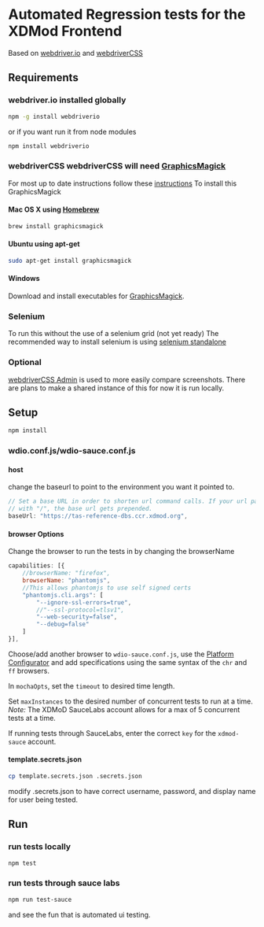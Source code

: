 # Automated Regression tests for the XDMod Frontend

Based on [webdriver.io][wd] and [webdriverCSS][wdc]

## Requirements

### webdriver.io installed globally

```bash
npm -g install webdriverio
```

or if you want run it from node modules

```bash
npm install webdriverio
```

### webdriverCSS webdriverCSS will need [GraphicsMagick][gm]

For most up to date instructions follow these [instructions][wdc-reqs]
To install this GraphicsMagick

#### Mac OS X using [Homebrew](http://mxcl.github.io/homebrew/)

```sh
brew install graphicsmagick
```

#### Ubuntu using apt-get

```sh
sudo apt-get install graphicsmagick
```

#### Windows

Download and install executables for [GraphicsMagick][gmd].

### Selenium

To run this without the use of a selenium grid (not yet ready)
The recommended way to install selenium is using [selenium standalone][ss]

### Optional

[webdriverCSS Admin][wdc-admin] is used to more easily compare screenshots.
There are plans to make a shared instance of this for now it is run locally.

## Setup

```bash
npm install
```

### wdio.conf.js/wdio-sauce.conf.js

#### host

change the baseurl to point to the environment you want it pointed to.

```javascript
// Set a base URL in order to shorten url command calls. If your url parameter starts
// with "/", the base url gets prepended.
baseUrl: "https://tas-reference-dbs.ccr.xdmod.org",
```

#### browser Options

Change the browser to run the tests in by changing the browserName

```javascript
capabilities: [{
    //browserName: "firefox",
    browserName: "phantomjs",
    //This allows phantomjs to use self signed certs
    "phantomjs.cli.args": [
        "--ignore-ssl-errors=true",
        //"--ssl-protocol=tlsv1",
        "--web-security=false",
        "--debug=false"
    ]
}],
```
Choose/add another browser to `wdio-sauce.conf.js`, use the [Platform Configurator](https://wiki.saucelabs.com/display/DOCS/Platform+Configurator#/) and add specifications using the same syntax of the `chr` and `ff` browsers.  

In `mochaOpts`, set the `timeout` to desired time length.  

Set `maxInstances` to the desired number of concurrent tests to run at a time.  
*Note:* The XDMoD SauceLabs account allows for a max of 5 concurrent tests at a time.  

If running tests through SauceLabs, enter the correct `key` for the `xdmod-sauce` account.

#### template.secrets.json

```bash
cp template.secrets.json .secrets.json
```

modify .secrets.json to have correct username, password, and display name for user being tested.

## Run

### run tests locally

```bash
npm test
```

### run tests through sauce labs

```bash
npm run test-sauce
```

and see the fun that is automated ui testing.



[wd]: http://webdriver.io/
[wdc]: https://github.com/webdriverio/webdrivercss
[wdc-reqs]: https://github.com/webdriverio/webdrivercss#install
[ss]: https://github.com/vvo/selenium-standalone
[gm]: http://www.graphicsmagick.org/
[gmd]: http://www.graphicsmagick.org/download.html
[wdc-admin]: https://github.com/webdriverio/webdrivercss-adminpanel
